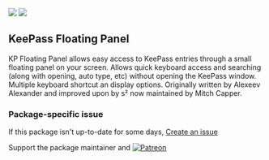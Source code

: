 [![](https://img.shields.io/chocolatey/v/keepass-plugin-kpfloatingpanel?color=green&label=keepass-plugin-kpfloatingpanel)](https://chocolatey.org/packages/keepass-plugin-kpfloatingpanel) [![](https://img.shields.io/chocolatey/dt/keepass-plugin-kpfloatingpanel)](https://chocolatey.org/packages/keepass-plugin-kpfloatingpanel)

## KeePass Floating Panel
KP Floating Panel allows easy access to KeePass entries through a small floating panel on your screen.
Allows quick keyboard access and searching (along with opening, auto type, etc) without opening the 
KeePass window. Multiple keyboard shortcut an display options. Originally written by Alexeev Alexander 
and improved upon by s² now maintained by Mitch Capper.

### Package-specific issue
If this package isn't up-to-date for some days, [Create an issue](https://github.com/tunisiano187/Chocolatey-packages/issues/new/choose)

Support the package maintainer and [![Patreon](https://cdn.jsdelivr.net/gh/tunisiano187/Chocolatey-packages@d15c4e19c709e7148588d4523ffc6dd3cd3c7e5e/icons/patreon.png)](https://www.patreon.com/bePatron?u=39585820)
